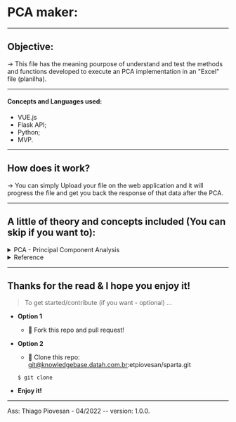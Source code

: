 # PCA maker:
---

## Objective:
-> This file has the meaning pourpose of understand and test the methods and functions developed to execute an PCA implementation in an "Excel" file (planilha).

---
#### Concepts and Languages used:
- VUE.js
- Flask API;
- Python;
- MVP.

---

## How does it work?
→ You can simply Upload your file on the web application and it will progress the file and get you back the response of that data after the PCA.<br />

---
## A little of theory and concepts included (You can skip if you want to):

<details>
  <summary>PCA - Principal Component Analysis</summary>
  → PCA is used in applications when you have big data that might have some statistical distribution and you want to uncover the low dimensional patterns to build models off of it. <br>

  
#### Steps to execute PCA:
1. Compute mean row. <br>

2. Subtract mean from the main (original) data: B = x_matrix - x_matrix_hat: <br>
→ Subtract the mean of each variable from the dataset so that the dataset should be centered on the origin.  <br>

3. Covariance matrix of the rows of B:
Calculate the Covariance Matrix of the mean-centered data. The covariance matrix is a square matrix denoting the covariance of the elements with each other. <br>

4. Compute Eigenvalues and Eigenvectors of C:
The Eigenvectors of the Covariance matrix we get are Orthogonal to each other and each vector represents a principal axis.
A Higher Eigenvalue corresponds to a higher variability. Hence the principal axis with the higher Eigenvalue will be an axis capturing higher variability in the data. <br>
Orthogonal means the vectors are mutually perpendicular to each other. Eigenvalues and vectors seem to be very scary until we get the idea and concepts behind it. <br>

5. Principal component: T = BV

---
→ Essentially what you do is you decompose this matrix into kind of directions of maximal variance just like in the singular value decomposition, called the **Principal component**. And the **Loadings** are king of how much of each of those principal components each of the experiments has the loadings in a particular experiment of those principal componentes columns.

→ Gives the indication of the amount of the variance of this dataset that these principal component capture.

→ How much of the variance is capture by computing kind of how much energy or variances in those first two eigen values of this D matrix.

</details>

<details> 
    <summary> Reference </summary>
    → https://www.youtube.com/watch?v=fkf4IBRSeEc <br>
    → https://www.askpython.com/python/examples/principal-component-analysis <br>

</details>

---
## Thanks for the read & I hope you enjoy it!

> To get started/contribute (if you want - optional) ...

- **Option 1**
    - 🍴 Fork this repo and pull request!

- **Option 2**
    - 👯 Clone this repo: git@knowledgebase.datah.com.br:etpiovesan/sparta.git
    ```
    $ git clone 
    ```

- **Enjoy it!**

---

Ass: Thiago Piovesan - 04/2022 -- version: 1.0.0.